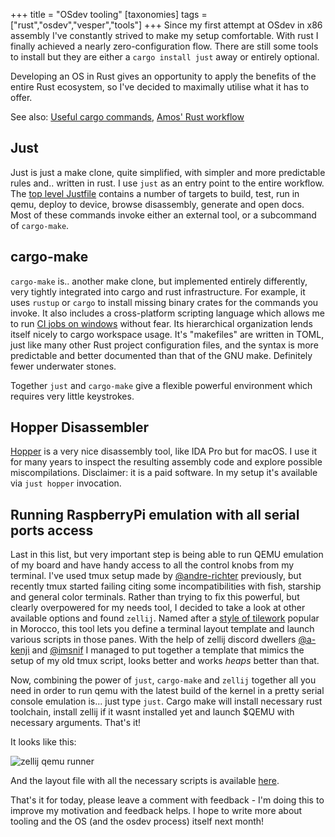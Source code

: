 +++
title = "OSdev tooling"
[taxonomies]
tags = ["rust","osdev","vesper","tools"]
+++
Since my first attempt at OSdev in x86 assembly I've constantly strived to make my setup comfortable. With rust I finally achieved a nearly zero-configuration flow. There are still some tools to install but they are either a `cargo install just` away or entirely optional.

Developing an OS in Rust gives an opportunity to apply the benefits of the entire Rust ecosystem, so I've decided to maximally utilise what it has to offer.

<!-- more -->

See also: [Useful cargo commands](/blog/useful-cargo-commands), [Amos' Rust workflow](https://fasterthanli.me/articles/my-ideal-rust-workflow)

## Just

Just is just a make clone, quite simplified, with simpler and more predictable rules and.. written in rust. I use `just` as an entry point to the entire workflow. The [top level Justfile](https://github.com/metta-systems/vesper/blob/develop/Justfile) contains a number of targets to build, test, run in qemu, deploy to device, browse disassembly, generate and open docs. Most of these commands invoke either an external tool, or a subcommand of `cargo-make`.

## cargo-make

`cargo-make` is.. another make clone, but implemented entirely differently, very tightly integrated into cargo and rust infrastructure. For example, it uses `rustup` or `cargo` to install missing binary crates for the commands you invoke. It also includes a cross-platform scripting language which allows me to run [CI jobs on windows](https://github.com/metta-systems/vesper/actions/workflows/build.yml) without fear. Its hierarchical organization lends itself nicely to cargo workspace usage. It's "makefiles" are written in TOML, just like many other Rust project configuration files, and the syntax is more predictable and better documented than that of the GNU make. Definitely fewer underwater stones.

Together `just` and `cargo-make` give a flexible powerful environment which requires very little keystrokes.

## Hopper Disassembler

[Hopper](https://hopperapp.com) is a very nice disassembly tool, like IDA Pro but for macOS. I use it for many years to inspect the resulting assembly code and explore possible miscompilations. Disclaimer: it is a paid software. In my setup it's available via `just hopper` invocation.

## Running RaspberryPi emulation with all serial ports access

Last in this list, but very important step is being able to run QEMU emulation of my board and have handy access to all the control knobs from my terminal. I've used tmux setup made by [@andre-richter](https://github.com/andre-richter) previously, but recently tmux started failing citing some incompatibilities with fish, starship and general color terminals. Rather than trying to fix this powerful, but clearly overpowered for my needs tool, I decided to take a look at other available options and found `zellij`. Named after a [style of tilework](https://en.wikipedia.org/wiki/Zellij) popular in Morocco, this tool lets you define a terminal layout template and launch various scripts in those panes. With the help of zellij discord dwellers [@a-kenji](https://github.com/a-kenji) and [@imsnif](https://github.com/imsnif) I managed to put together a template that mimics the setup of my old tmux script, looks better and works _heaps_ better than that.

Now, combining the power of `just`, `cargo-make` and `zellij` together all you need in order to run qemu with the latest build of the kernel in a pretty serial console emulation is... just type `just`. Cargo make will install necessary rust toolchain, install zellij if it wasnt installed yet and launch $QEMU with necessary arguments. That's it!

It looks like this:

![zellij qemu runner](/images/zellij-qemu1.jpg)

And the layout file with all the necessary scripts is available [here](https://github.com/metta-systems/vesper/tree/improve-kernel-bringup/emulation).

That's it for today, please leave a comment with feedback - I'm doing this to improve my motivation and feedback helps. I hope to write more about tooling and the OS (and the osdev process) itself next month!
